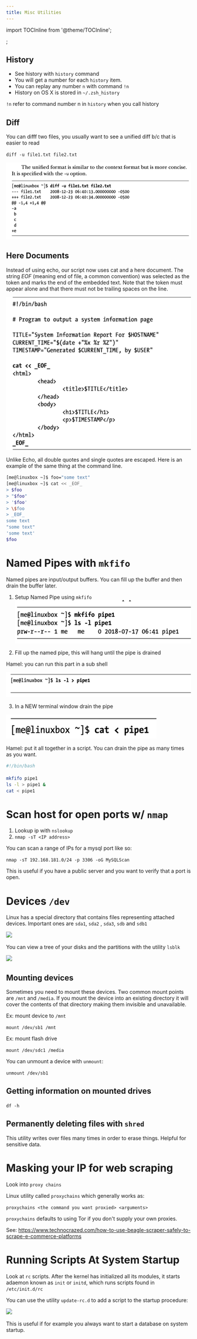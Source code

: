 ```yaml
---
title: Misc Utilities
---
```


import TOCInline from '@theme/TOCInline';

<TOCInline toc={toc} />;


## History
- See history with `history` command
- You will get a number for each `history` item.  
- You can replay any number `n` with command `!n`
- History on OS X is stored in `~/.zsh_history`

 `!n` refer to command number n in `history` when you call history


## Diff
You can difff two files, you usually want to see a unified diff b/c that is easier to read

`diff -u file1.txt file2.txt`

![](Linux_Command_Line_2E/C4B6DEB2-880A-430B-95B8-1CFBF41DB54C.png)

## Here Documents

Instead of using echo, our script now uses cat and a here document. The string _EOF_ (meaning end of file, a common convention) was selected as the token and marks the end of the embedded text. Note that the token must appear alone and that there must not be trailing spaces on the line.


![](Linux_Command_Line_2E/53AC11BD-C482-4F2D-AEB7-A8698ACEEA8D.png)

Unlike Echo, all double quotes and single quotes are escaped.  Here is an example of the same thing at the command line.

```bash
[me@linuxbox ~]$ foo="some text"
[me@linuxbox ~]$ cat << _EOF_
> $foo
> "$foo"
> '$foo'
> \$foo
> _EOF_ 
some text 
"some text" 
'some text' 
$foo
```


# Named Pipes with `mkfifo`
Named pipes are input/output buffers.  You can fill up the buffer and then drain the buffer later.  

1. Setup Named Pipe using `mkfifo`
![](Linux_Command_Line_2E/6F44893E-0742-4847-8636-3C1953464CCC.png)

2. Fill up the named pipe, this will hang until the pipe is drained

Hamel: you can run this part in a sub shell

![](Linux_Command_Line_2E/FBBAFA3E-0BC9-4E2A-BCEE-199EB618AECC.png)


3. In a NEW terminal window drain the pipe

![](Linux_Command_Line_2E/A604E250-38ED-4E42-8C3E-22DAB9F6019D.png)


Hamel: put it all together in a script.  You can drain the pipe as many times as you want.

```bash
#!/bin/bash

mkfifo pipe1
ls -l > pipe1 &
cat < pipe1
```

# Scan host for open ports w/ `nmap`

1. Lookup ip with `nslookup`
2. `nmap -sT <IP address>`

You can scan a range of IPs for a mysql port like so:

`nmap -sT 192.168.181.0/24 -p 3306 -oG MySQLScan`

This is useful if you have a public server and you want to verify that a port is open.


# Devices `/dev`
Linux has a special directory that contains files representing attached devices.  Important ones are `sda1`, `sda2` , `sda3`, `sdb` and `sdb1`


![](Linux_Hackers/6F9F1367-6764-4606-A2B5-EA409815E2AA.png)

You can view a tree of your disks and the partitions with the utility `lsblk`

![](Linux_Hackers/6054D0F0-DCC6-4ACF-93C2-8C1FD8651739.png)



## Mounting devices

Sometimes you need to mount these devices.  Two common mount points are `/mnt` and `/media`.  If you mount the device into an existing directory it will cover the contents of that directory making them invisible and unavailable.  

Ex: mount device to `/mnt`

`mount /dev/sb1 /mnt`


Ex: mount flash drive

`mount /dev/sdc1 /media`

You can unmount a device with `unmount`:

`unmount /dev/sb1`

## Getting information on mounted drives
`df -h`

## Permanently deleting files with `shred`
This utility writes over files many times in order to erase things.  Helpful for sensitive data.

# Masking your IP for web scraping
Look into `proxy chains`

Linux utility called `proxychains` which generally works as:

`proxychains <the command you want proxied> <arguments>`

`proxychains` defaults to using Tor if you don't  supply your own proxies.

See: https://www.technocrazed.com/how-to-use-beagle-scraper-safely-to-scrape-e-commerce-platforms

# Running Scripts At System Startup
Look at `rc` scripts.  After the kernel has initialized all its modules, it starts adaemon known as `init` or `initd`, which runs scripts found in `/etc/init.d/rc`

You can use the utility `update-rc.d` to add a script to the startup procedure:

![](Linux_Hackers/5F88D6DB-3B9C-456A-904D-6E1BFA805903.png)

This is useful if for example you always want to start a database on system startup.